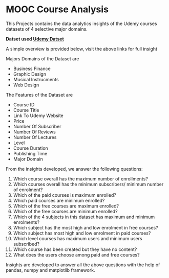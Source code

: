 # MOOC Course Analysis

This Projects contains the data analytics insights of the Udemy courses datasets of 4 selective major domains.

**Datset used [Udemy Datset](https://www.kaggle.com/andrewmvd/udemy-courses)**

A simple overview is provided below, visit the above links for full insight

Majors Domains of the Dataset are

- Business Finance
- Graphic Design
- Musical Instrucments
- Web Design

The Features of the Dataset are

- Course ID
- Course Title
- Link To Udemy Website
- Price
- Number Of Subscriber
- Number Of Reviews
- Number Of Lectures
- Level
- Course Duration
- Publishing Time
- Major Domain

From the insights developed, we answer the following questions:

1. Which course overall has the maximum number of enrollments?
2. Which courses overall has the minimum subscribers/ minimum number of enrolment?
3. Which of the paid courses is maximum enrolled?
4. Which paid courses are minimum enrolled?
5. Which of the free courses are maximum enrolled?
6. Which of the free courses are minimum enrolled?
7. Which of the 4 subjects in this dataset has maximum and minimum enrolments?
8. Which subject has the most high and low enrolment in free courses?
9. Which subject has most high and low enrolment in paid courses?
10. Which level courses has maximum users and minimum users subscribed?
11. Which course has been created but they have no content?
12. What does the users choose among paid and free courses?

Insights are developed to answer all the above questions with the help of pandas, numpy and matplotlib framework.
